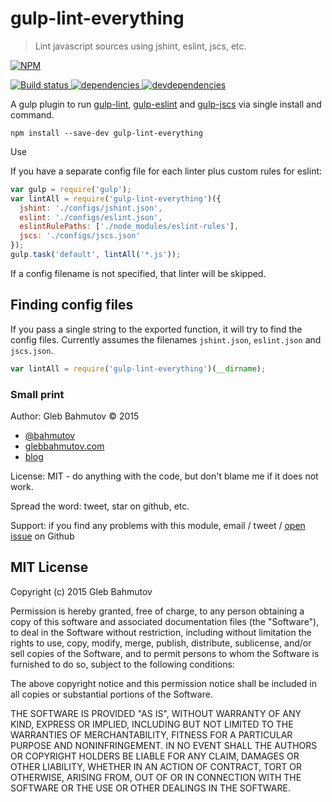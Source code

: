 # gulp-lint-everything

> Lint javascript sources using jshint, eslint, jscs, etc.

[![NPM][gulp-lint-everything-icon] ][gulp-lint-everything-url]

[![Build status][gulp-lint-everything-ci-image] ][gulp-lint-everything-ci-url]
[![dependencies][gulp-lint-everything-dependencies-image] ][gulp-lint-everything-dependencies-url]
[![devdependencies][gulp-lint-everything-devdependencies-image] ][gulp-lint-everything-devdependencies-url]

A gulp plugin to run [gulp-lint](https://www.npmjs.com/package/gulp-jshint),
[gulp-eslint](https://www.npmjs.com/package/gulp-eslint) and [gulp-jscs](https://www.npmjs.com/package/gulp-jscs)
via single install and command.

`npm install --save-dev gulp-lint-everything`

Use

If you have a separate config file for each linter plus custom rules for eslint:

```js
var gulp = require('gulp');
var lintAll = require('gulp-lint-everything')({
  jshint: './configs/jshint.json',
  eslint: './configs/eslint.json',
  eslintRulePaths: ['./node_modules/eslint-rules'],
  jscs: './configs/jscs.json'
});
gulp.task('default', lintAll('*.js'));
```

If a config filename is not specified, that linter will be skipped.

## Finding config files

If you pass a single string to the exported function, it will try to find the config files.
Currently assumes the filenames `jshint.json`, `eslint.json` and `jscs.json`.

```js
var lintAll = require('gulp-lint-everything')(__dirname);
```

### Small print

Author: Gleb Bahmutov &copy; 2015

* [@bahmutov](https://twitter.com/bahmutov)
* [glebbahmutov.com](http://glebbahmutov.com)
* [blog](http://bahmutov.calepin.co/)

License: MIT - do anything with the code, but don't blame me if it does not work.

Spread the word: tweet, star on github, etc.

Support: if you find any problems with this module, email / tweet /
[open issue](https://github.com/bahmutov/gulp-lint-everything/issues) on Github

## MIT License

Copyright (c) 2015 Gleb Bahmutov

Permission is hereby granted, free of charge, to any person
obtaining a copy of this software and associated documentation
files (the "Software"), to deal in the Software without
restriction, including without limitation the rights to use,
copy, modify, merge, publish, distribute, sublicense, and/or sell
copies of the Software, and to permit persons to whom the
Software is furnished to do so, subject to the following
conditions:

The above copyright notice and this permission notice shall be
included in all copies or substantial portions of the Software.

THE SOFTWARE IS PROVIDED "AS IS", WITHOUT WARRANTY OF ANY KIND,
EXPRESS OR IMPLIED, INCLUDING BUT NOT LIMITED TO THE WARRANTIES
OF MERCHANTABILITY, FITNESS FOR A PARTICULAR PURPOSE AND
NONINFRINGEMENT. IN NO EVENT SHALL THE AUTHORS OR COPYRIGHT
HOLDERS BE LIABLE FOR ANY CLAIM, DAMAGES OR OTHER LIABILITY,
WHETHER IN AN ACTION OF CONTRACT, TORT OR OTHERWISE, ARISING
FROM, OUT OF OR IN CONNECTION WITH THE SOFTWARE OR THE USE OR
OTHER DEALINGS IN THE SOFTWARE.

[gulp-lint-everything-icon]: https://nodei.co/npm/gulp-lint-everything.png?downloads=true
[gulp-lint-everything-url]: https://npmjs.org/package/gulp-lint-everything
[gulp-lint-everything-ci-image]: https://travis-ci.org/bahmutov/gulp-lint-everything.png?branch=master
[gulp-lint-everything-ci-url]: https://travis-ci.org/bahmutov/gulp-lint-everything
[gulp-lint-everything-dependencies-image]: https://david-dm.org/bahmutov/gulp-lint-everything.png
[gulp-lint-everything-dependencies-url]: https://david-dm.org/bahmutov/gulp-lint-everything
[gulp-lint-everything-devdependencies-image]: https://david-dm.org/bahmutov/gulp-lint-everything/dev-status.png
[gulp-lint-everything-devdependencies-url]: https://david-dm.org/bahmutov/gulp-lint-everything#info=devDependencies
